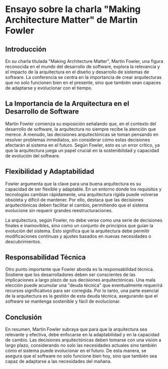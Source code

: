 # Ensayo sobre la charla "Making Architecture Matter" de Martin Fowler

## Introducción

En su charla titulada "Making Architecture Matter", Martin Fowler, una figura reconocida en el mundo del desarrollo de software, explora la relevancia y el impacto de la arquitectura en el diseño y desarrollo de sistemas de software. La conferencia se centra en la importancia de crear arquitecturas que no solo funcionen bien en el presente, sino que también sean capaces de adaptarse y evolucionar con el tiempo.

## La Importancia de la Arquitectura en el Desarrollo de Software

Martin Fowler comienza su exposición señalando que, en el contexto del desarrollo de software, la arquitectura no siempre recibe la atención que merece. A menudo, las decisiones arquitectónicas se toman pensando en resolver problemas inmediatos, sin considerar cómo estas decisiones afectarán al sistema en el futuro. Según Fowler, esto es un error crítico, ya que la arquitectura juega un papel crucial en la sostenibilidad y capacidad de evolución del software.

## Flexibilidad y Adaptabilidad

Fowler argumenta que la clave para una buena arquitectura es su capacidad de ser flexible y adaptable. En un entorno donde los requisitos y tecnologías cambian rápidamente, una arquitectura rígida puede volverse obsoleta y difícil de mantener. Por ello, destaca que las decisiones arquitectónicas deben facilitar el cambio, permitiendo que el sistema evolucione sin requerir grandes reestructuraciones.

La arquitectura, según Fowler, no debe verse como una serie de decisiones finales e inamovibles, sino como un conjunto de principios que guían la evolución del sistema. Esto significa que la arquitectura debe permitir modificaciones continuas y ajustes basados en nuevas necesidades o descubrimientos.

## Responsabilidad Técnica

Otro punto importante que Fowler aborda es la responsabilidad técnica. Sostiene que los desarrolladores deben ser conscientes de las implicaciones a largo plazo de sus decisiones arquitectónicas. Una mala elección puede acumular una "deuda técnica" que eventualmente requerirá recursos significativos para ser corregida. Por lo tanto, una parte esencial de la arquitectura es la gestión de esta deuda técnica, asegurando que el software se mantenga sostenible y fácil de evolucionar.

## Conclusión

En resumen, Martin Fowler subraya que para que la arquitectura sea relevante y efectiva, debe enfocarse en la adaptabilidad y en la capacidad de cambio. Las decisiones arquitectónicas deben tomarse con una visión a largo plazo, considerando no solo las necesidades actuales sino también cómo el sistema puede evolucionar en el futuro. De esta manera, se asegura que el software no solo funcione bien hoy, sino que también sea capaz de adaptarse a las necesidades del mañana.

